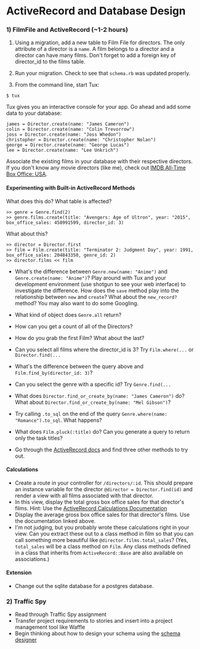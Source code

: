 # ActiveRecord and Database Design

### 1) FilmFile and ActiveRecord (~1-2 hours)

1) Using a migration, add a new table to Film File for directors. The only attribute of a director is a `name`. A film belongs to a director and a director can have many films. Don't forget to add a foreign key of director_id to the films table. 

2) Run your migration. Check to see that `schema.rb` was updated properly. 

3) From the command line, start Tux:

```
$ tux
```

Tux gives you an interactive console for your app. Go ahead and add some data to your database:

```
james = Director.create(name: "James Cameron")
colin = Director.create(name: "Colin Trevorrow")
joss = Director.create(name: "Joss Whedon")
christopher = Director.create(name: "Christopher Nolan")
george = Director.create(name: "George Lucas")
lee = Director.create(name: "Lee Unkrich")
```

Associate the existing films in your database with their respective directors. If you don't know any movie directors (like me), check out [IMDB All-Time Box Office: USA](http://www.imdb.com/boxoffice/alltimegross). 

#### Experimenting with Built-in ActiveRecord Methods

What does this do? What table is affected? 

```
>> genre = Genre.find(2)
>> genre.films.create(title: "Avengers: Age of Ultron", year: "2015", box_office_sales: 458991599, director_id: 3)
```

What about this?

```
>> director = Director.first
>> film = Film.create(title: "Terminator 2: Judgment Day", year: 1991, box_office_sales: 204843350, genre_id: 2)
>> director.films << film
```

* What's the difference between `Genre.new(name: "Anime")` and `Genre.create(name: "Anime")`? Play around with Tux and your development environment (use shotgun to see your web interface) to investigate the difference. How does the `save` method play into the relationship between `new` and `create`? What about the `new_record?` method? You may also want to do some Googling. 

* What kind of object does `Genre.all` return? 
* How can you get a count of all of the Directors? 
* How do you grab the first Film? What about the last? 
* Can you select all films where the director_id is 3? Try `Film.where(...` or `Director.find(...`
* What's the difference between the query above and `Film.find_by(director_id: 3)`?
* Can you select the genre with a specific id? Try `Genre.find(...`
* What does `Director.find_or_create_by(name: "James Cameron")` do? What about `Director.find_or_create_by(name: "Mel Gibson")`?
* Try calling `.to_sql` on the end of the query `Genre.where(name: "Romance").to_sql`. What happens?
* What does `Film.pluck(:title)` do? Can you generate a query to return only the task titles? 
* Go through the [ActiveRecord docs](http://guides.rubyonrails.org/active_record_querying.html) and find three other methods to try out. 

#### Calculations

* Create a route in your controller for `/directors/:id`. This should prepare an instance variable for the director `@director = Director.find(id)` and render a view with all films associated with that director. 
* In this view, display the total gross box office sales for that director's films. Hint: Use the [ActiveRecord Calculations Documentation](http://guides.rubyonrails.org/active_record_querying.html#calculations)
* Display the average gross box office sales for that director's films. Use the documentation linked above. 
* I'm not judging, but you probably wrote these calculations right in your view. Can you extract these out to a class method in film so that you can call something more beautiful like `@director.films.total_sales`? (Yes, `total_sales` will be a class method on `Film`. Any class methods defined in a class that inherits from `ActiveRecord::Base` are also available on associations.)

#### Extension

* Change out the sqlite database for a postgres database. 

### 2) Traffic Spy

* Read through Traffic Spy assignment 
* Transfer project requirements to stories and insert into a project management tool like Waffle
* Begin thinking about how to design your schema using the [schema designer](http://ondras.zarovi.cz/sql/demo/)
